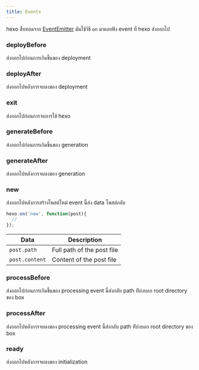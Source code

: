 ```yaml
---
title: Events
---
```


hexo  สืบทอดจาก [EventEmitter]  มันใช้วิธี `on` มาคอยฟัง event ที่ hexo 
ส่งออกไป

### deployBefore

ส่งออกไปก่อนการเกิดขึ้นของ deployment

### deployAfter

ส่งออกไปหลังการจบลงของ deployment

### exit

ส่งออกไปก่อนการจบการใช้ hexo


### generateBefore

ส่งออกไปก่อนการเกิดขึ้นของ generation

### generateAfter

ส่งออกไปหลังการจบลงของ generation

### new

ส่งออกไปหลังการสร้างโพสต์ใหม่ event นี้ส่ง data โพสต์กลับ

``` js
hexo.on('new', function(post){
  //
});
```

Data | Description
--- | ---
`post.path` | Full path of the post file
`post.content` | Content of the post file

### processBefore

ส่งออกไปก่อนการเกิดขึ้นของ processing event นี้ส่งกลับ path ท่ีบ่งบอก  root 
directory ของ box

### processAfter

ส่งออกไปหลังการจบลงของ processing   event นี้ส่งกลับ path ท่ีบ่งบอก  root directory ของ box

### ready

ส่งออกไปหลังการจบลงของ initialization

[EventEmitter]: http://nodejs.org/api/events.html
